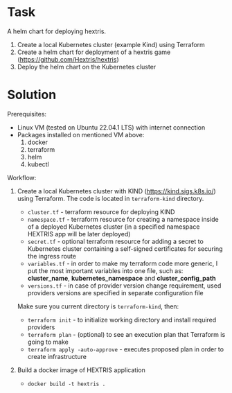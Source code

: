 # Task
A helm chart for deploying hextris.


1. Create a local Kubernetes cluster (example Kind) using Terraform
2. Create a helm chart for deployment of a hextris game (https://github.com/Hextris/hextris)
3. Deploy the helm chart on the Kubernetes cluster

# Solution
Prerequisites:
* Linux VM (tested on Ubuntu 22.04.1 LTS) with internet connection
* Packages installed on mentioned VM above:
    1. docker
    2. terraform
    3. helm
    4. kubectl

Workflow:
1. Create a local Kubernetes cluster with KIND (https://kind.sigs.k8s.io/) using Terraform. The code is located in `terraform-kind` directory.
   * `cluster.tf` - terraform resource for deploying KIND
   * `namespace.tf` - terraform resource for creating a namespace inside of a deployed Kubernetes cluster (in a specified namespace HEXTRIS app will be later deployed)
   * `secret.tf` - optional terraform resource for adding a secret to Kubernetes cluster containing a self-signed certificates for securing the ingress route
   * `variables.tf` - in order to make my terraform code more generic, I put the most important variables into one file, such as: **cluster_name**, **kubernetes_namespace** and **cluster_config_path**
   * `versions.tf` - in case of provider version change requirement, used providers versions are specified in separate configuration file
   
   Make sure you current directory is `terraform-kind`, then:

      * ```terraform init``` - to initialize working directory and install required providers
      * ```terraform plan``` - (optional) to see an execution plan that Terraform is going to make
      * ```terraform apply -auto-approve``` - executes proposed plan in order to create infrastructure

2. Build a docker image of HEXTRIS application
   * `docker build -t hextris .`

